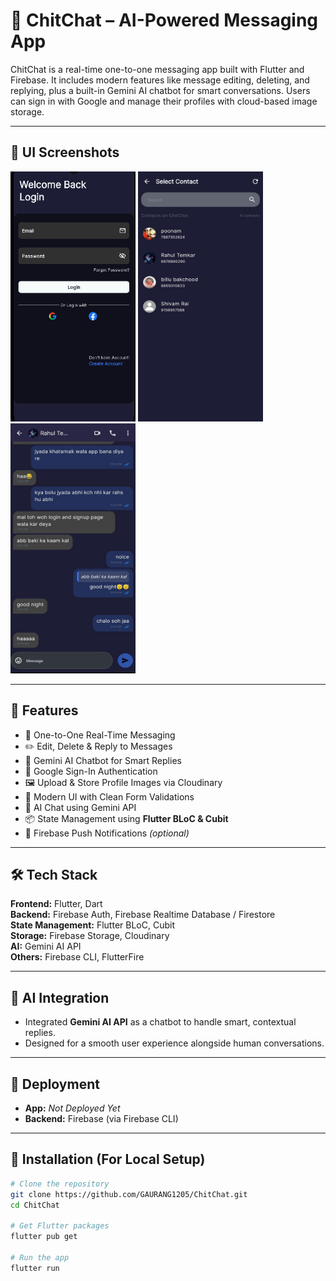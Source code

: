 # 💬 ChitChat – AI-Powered Messaging App

ChitChat is a real-time one-to-one messaging app built with Flutter and Firebase. It includes modern features like message editing, deleting, and replying, plus a built-in Gemini AI chatbot for smart conversations. Users can sign in with Google and manage their profiles with cloud-based image storage.

---

## 📱 UI Screenshots

<p float="left">
  <img src="assets/LoginDarkScreen.PNG" width="200" height="400"/>
  <img src="assets/Contact_Dark.jpeg" width="200" height="400"/>
  <img src="assets/ChatMessageScreenDark.jpeg" width="200" height="400"/>
</p>

---

## 🌟 Features

- 💬 One-to-One Real-Time Messaging
- ✏️ Edit, Delete & Reply to Messages
- 🤖 Gemini AI Chatbot for Smart Replies
- 🔐 Google Sign-In Authentication
- 🖼️ Upload & Store Profile Images via Cloudinary
- 🧾 Modern UI with Clean Form Validations
- 🧠 AI Chat using Gemini API
- 📦 State Management using **Flutter BLoC & Cubit**
- 🔔 Firebase Push Notifications *(optional)*

---

## 🛠️ Tech Stack

**Frontend:** Flutter, Dart  
**Backend:** Firebase Auth, Firebase Realtime Database / Firestore  
**State Management:** Flutter BLoC, Cubit  
**Storage:** Firebase Storage, Cloudinary  
**AI:** Gemini AI API  
**Others:** Firebase CLI, FlutterFire

---

## 🧠 AI Integration

- Integrated **Gemini AI API** as a chatbot to handle smart, contextual replies.
- Designed for a smooth user experience alongside human conversations.

---

## 🚀 Deployment

- **App:** _Not Deployed Yet_  
- **Backend:** Firebase (via Firebase CLI)

---

## 🧪 Installation (For Local Setup)

```bash
# Clone the repository
git clone https://github.com/GAURANG1205/ChitChat.git
cd ChitChat

# Get Flutter packages
flutter pub get

# Run the app
flutter run
